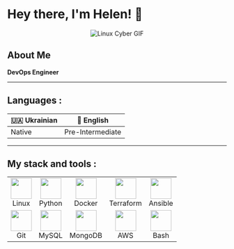 # Hey there, I'm Helen! 👋
<p align="center">
  <img src="https://media.tenor.com/SgXGawF2YvYAAAAC/linux-computer-os.gif" alt="Linux Cyber GIF"/>
</p>

## About Me 
**DevOps Engineer**

---

## Languages :

|  🇺🇦 **Ukrainian** | 🏴 **English** |
|------------------|------------------|
| Native          | Pre-Intermediate  |

---

## My stack and tools :

<table>
  <tr>
    <td align="center"><img src="https://cdn.jsdelivr.net/gh/devicons/devicon/icons/linux/linux-original.svg" width="48" height="48"/><br>Linux</td>
    <td align="center"><img src="https://cdn.jsdelivr.net/gh/devicons/devicon/icons/python/python-original.svg" width="48" height="48"/><br>Python</td>
    <td align="center"><img src="https://cdn.jsdelivr.net/gh/devicons/devicon/icons/docker/docker-original.svg" width="48" height="48"/><br>Docker</td>
    <td align="center"><img src="https://cdn.jsdelivr.net/gh/devicons/devicon/icons/terraform/terraform-original.svg" width="48" height="48"/><br>Terraform</td>
    <td align="center"><img src="https://cdn.jsdelivr.net/gh/devicons/devicon/icons/ansible/ansible-original.svg" width="48" height="48"/><br>Ansible</td>
  </tr>
  <tr>
    <td align="center"><img src="https://cdn.jsdelivr.net/gh/devicons/devicon/icons/git/git-original.svg" width="48" height="48"/><br>Git</td>
    <td align="center"><img src="https://cdn.jsdelivr.net/gh/devicons/devicon/icons/mysql/mysql-original.svg" width="48" height="48"/><br>MySQL</td>
    <td align="center"><img src="https://cdn.jsdelivr.net/gh/devicons/devicon/icons/mongodb/mongodb-original.svg" width="48" height="48"/><br>MongoDB</td>
    <td align="center"><img src="https://cdn.jsdelivr.net/gh/devicons/devicon/icons/aws/aws-original.svg" width="48" height="48"/><br>AWS</td>
    <td align="center"><img src="https://cdn.jsdelivr.net/gh/devicons/devicon/icons/bash/bash-original.svg" width="48" height="48"/><br>Bash</td>
  </tr>
</table>

